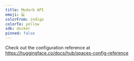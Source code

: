 ```yaml
---
title: Modarb API
emoji: 💻
colorFrom: indigo
colorTo: yellow
sdk: docker
pinned: false
---
```


Check out the configuration reference at https://huggingface.co/docs/hub/spaces-config-reference
